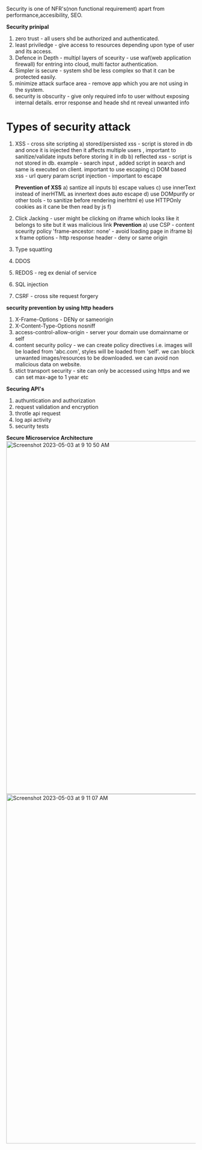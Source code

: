 
Security is one of NFR's(non functional requirement) apart from performance,accesibility, SEO.

__Security prinipal__
1) zero trust - all users shd be authorized and authenticated.
2) least priviledge - give access to resources depending upon type of user and its access.
3) Defence in Depth - multipl layers of sceurity - use waf(web application firewall) for entring into cloud, multi factor authentication.
4) Simpler is secure - system shd be less complex so that it can be protected easily.
5) minimize attack surface area - remove app which you are not using in the system.
6) security is obscurity - give only required info to user without exposing internal details. error response and heade shd nt reveal unwanted info


# Types of security attack
1) XSS - cross site scripting 
    a) stored/persisted xss - script is stored in db and once it is injected then it affects multiple users , important to sanitize/validate inputs before        storing it in db
    b) reflected xss - script is not stored in db. example - search input , added script in search and same is executed on client. important to use                escaping
    c) DOM based xss - url query param script injection - important to escape
    
    **Prevention of XSS**
    a) santize all inputs
    b) escape values
    c) use innerText instead of inerHTML as innertext does auto escape
    d) use DOMpurify or other tools - to sanitize before rendering inerhtml
    e) use HTTPOnly cookies as it cane be then read by js
    f) 
3) Click Jacking - user might be clicking on iframe which looks like it belongs to site but it was malicious link
   **Prevention**
   a) use CSP - content sceurity policy 'frame-ancestor: none' - avoid loading page in iframe
   b) x frame options - http response header - deny or same origin
   
4)  Type squatting
5)  DDOS
6)  REDOS - reg ex denial of service
7)  SQL injection
8)  CSRF - cross site request forgery


__security prevention by using http headers__
1) X-Frame-Options - DENy or sameorigin
2) X-Content-Type-Options nosniff
3) access-control-allow-origin - server your domain use domainname or self
4) content security policy - we can create policy directives i.e. images will be loaded from 'abc.com', styles will be loaded from 'self'. we can block unwanted images/resources to be downloaded. we can avoid non malicious data on website. 
5) stict transport security - site can only be accessed using https and we can set max-age to 1 year etc


__Securing API's__
1) authuntication and authorization
2) request validation and encryption
3) throtle api request
4) log api activity
5) security tests


__Secure Microservice Architecture__
<img width="936" alt="Screenshot 2023-05-03 at 9 10 50 AM" src="https://user-images.githubusercontent.com/11769073/235828640-dcdb605d-68cc-45e2-8045-abc876dd69f4.png">
<img width="927" alt="Screenshot 2023-05-03 at 9 11 07 AM" src="https://user-images.githubusercontent.com/11769073/235828665-efff6f9f-e587-4e98-8f19-d41b465f2b66.png">


